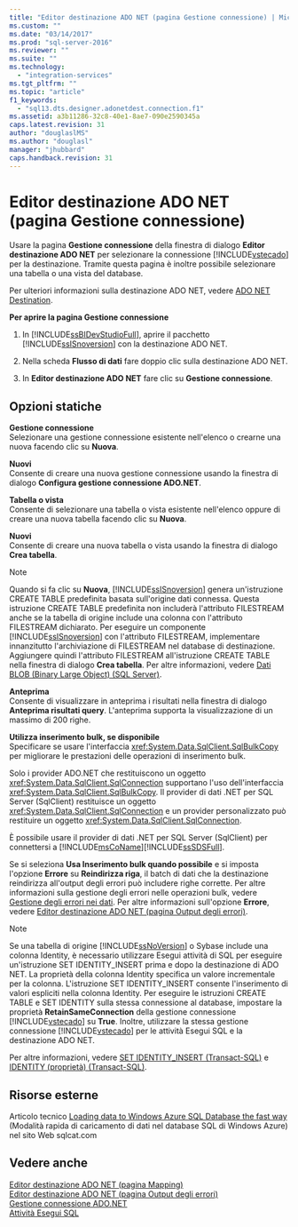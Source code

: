 ```yaml
---
title: "Editor destinazione ADO NET (pagina Gestione connessione) | Microsoft Docs"
ms.custom: ""
ms.date: "03/14/2017"
ms.prod: "sql-server-2016"
ms.reviewer: ""
ms.suite: ""
ms.technology: 
  - "integration-services"
ms.tgt_pltfrm: ""
ms.topic: "article"
f1_keywords: 
  - "sql13.dts.designer.adonetdest.connection.f1"
ms.assetid: a3b11286-32c8-40e1-8ae7-090e2590345a
caps.latest.revision: 31
author: "douglaslMS"
ms.author: "douglasl"
manager: "jhubbard"
caps.handback.revision: 31
---
```

# Editor destinazione ADO NET (pagina Gestione connessione)
  Usare la pagina **Gestione connessione** della finestra di dialogo **Editor destinazione ADO NET** per selezionare la connessione [!INCLUDE[vstecado](../../includes/vstecado-md.md)] per la destinazione. Tramite questa pagina è inoltre possibile selezionare una tabella o una vista del database.  
  
 Per ulteriori informazioni sulla destinazione ADO NET, vedere [ADO NET Destination](../../integration-services/data-flow/ado-net-destination.md).  
  
 **Per aprire la pagina Gestione connessione**  
  
1.  In [!INCLUDE[ssBIDevStudioFull](../../includes/ssbidevstudiofull-md.md)], aprire il pacchetto [!INCLUDE[ssISnoversion](../../includes/ssisnoversion-md.md)] con la destinazione ADO NET.  
  
2.  Nella scheda **Flusso di dati** fare doppio clic sulla destinazione ADO NET.  
  
3.  In **Editor destinazione ADO NET** fare clic su **Gestione connessione**.  
  
## Opzioni statiche  
 **Gestione connessione**  
 Selezionare una gestione connessione esistente nell'elenco o crearne una nuova facendo clic su **Nuova**.  
  
 **Nuovi**  
 Consente di creare una nuova gestione connessione usando la finestra di dialogo **Configura gestione connessione ADO.NET**.  
  
 **Tabella o vista**  
 Consente di selezionare una tabella o vista esistente nell'elenco oppure di creare una nuova tabella facendo clic su **Nuova**.  
  
 **Nuovi**  
 Consente di creare una nuova tabella o vista usando la finestra di dialogo **Crea tabella**.  
  
> [!NOTE]  
>  Quando si fa clic su **Nuova**, [!INCLUDE[ssISnoversion](../../includes/ssisnoversion-md.md)] genera un'istruzione CREATE TABLE predefinita basata sull'origine dati connessa. Questa istruzione CREATE TABLE predefinita non includerà l'attributo FILESTREAM anche se la tabella di origine include una colonna con l'attributo FILESTREAM dichiarato. Per eseguire un componente [!INCLUDE[ssISnoversion](../../includes/ssisnoversion-md.md)] con l'attributo FILESTREAM, implementare innanzitutto l'archiviazione di FILESTREAM nel database di destinazione. Aggiungere quindi l'attributo FILESTREAM all'istruzione CREATE TABLE nella finestra di dialogo **Crea tabella**. Per altre informazioni, vedere [Dati BLOB &#40;Binary Large Object&#41; &#40;SQL Server&#41;](../../relational-databases/blob/binary-large-object-blob-data-sql-server.md).  
  
 **Anteprima**  
 Consente di visualizzare in anteprima i risultati nella finestra di dialogo **Anteprima risultati query**. L'anteprima supporta la visualizzazione di un massimo di 200 righe.  
  
 **Utilizza inserimento bulk, se disponibile**  
 Specificare se usare l'interfaccia <xref:System.Data.SqlClient.SqlBulkCopy> per migliorare le prestazioni delle operazioni di inserimento bulk.  
  
 Solo i provider ADO.NET che restituiscono un oggetto <xref:System.Data.SqlClient.SqlConnection> supportano l'uso dell'interfaccia <xref:System.Data.SqlClient.SqlBulkCopy>. Il provider di dati .NET per SQL Server (SqlClient) restituisce un oggetto <xref:System.Data.SqlClient.SqlConnection> e un provider personalizzato può restituire un oggetto <xref:System.Data.SqlClient.SqlConnection>.  
  
 È possibile usare il provider di dati .NET per SQL Server (SqlClient) per connettersi a [!INCLUDE[msCoName](../../includes/msconame-md.md)][!INCLUDE[ssSDSFull](../../includes/sssdsfull-md.md)].  
  
 Se si seleziona **Usa Inserimento bulk quando possibile** e si imposta l'opzione **Errore** su **Reindirizza riga**, il batch di dati che la destinazione reindirizza all'output degli errori può includere righe corrette. Per altre informazioni sulla gestione degli errori nelle operazioni bulk, vedere [Gestione degli errori nei dati](../../integration-services/data-flow/error-handling-in-data.md). Per altre informazioni sull'opzione **Errore**, vedere [Editor destinazione ADO NET &#40;pagina Output degli errori&#41;](../../integration-services/data-flow/ado-net-destination-editor-error-output-page.md).  
  
> [!NOTE]  
>  Se una tabella di origine [!INCLUDE[ssNoVersion](../../includes/ssnoversion-md.md)] o Sybase include una colonna Identity, è necessario utilizzare Esegui attività di SQL per eseguire un'istruzione SET IDENTITY_INSERT prima e dopo la destinazione di ADO NET. La proprietà della colonna Identity specifica un valore incrementale per la colonna. L'istruzione SET IDENTITY_INSERT consente l'inserimento di valori espliciti nella colonna Identity. Per eseguire le istruzioni CREATE TABLE e SET IDENTITY sulla stessa connessione al database, impostare la proprietà **RetainSameConnection** della gestione connessione [!INCLUDE[vstecado](../../includes/vstecado-md.md)] su **True**. Inoltre, utilizzare la stessa gestione connessione [!INCLUDE[vstecado](../../includes/vstecado-md.md)] per le attività Esegui SQL e la destinazione ADO NET.  
>   
>  Per altre informazioni, vedere [SET IDENTITY_INSERT &#40;Transact-SQL&#41;](../../t-sql/statements/set-identity-insert-transact-sql.md) e [IDENTITY &#40;proprietà&#41; &#40;Transact-SQL&#41;](../Topic/IDENTITY%20\(Property\)%20\(Transact-SQL\).md).  
  
## Risorse esterne  
 Articolo tecnico [Loading data to Windows Azure SQL Database the fast way](http://go.microsoft.com/fwlink/?LinkId=244333) (Modalità rapida di caricamento di dati nel database SQL di Windows Azure) nel sito Web sqlcat.com  
  
## Vedere anche  
 [Editor destinazione ADO NET &#40;pagina Mapping&#41;](../../integration-services/data-flow/ado-net-destination-editor-mappings-page.md)   
 [Editor destinazione ADO NET &#40;pagina Output degli errori&#41;](../../integration-services/data-flow/ado-net-destination-editor-error-output-page.md)   
 [Gestione connessione ADO.NET](../../integration-services/connection-manager/ado-net-connection-manager.md)   
 [Attività Esegui SQL](../../integration-services/control-flow/execute-sql-task.md)  
  
  